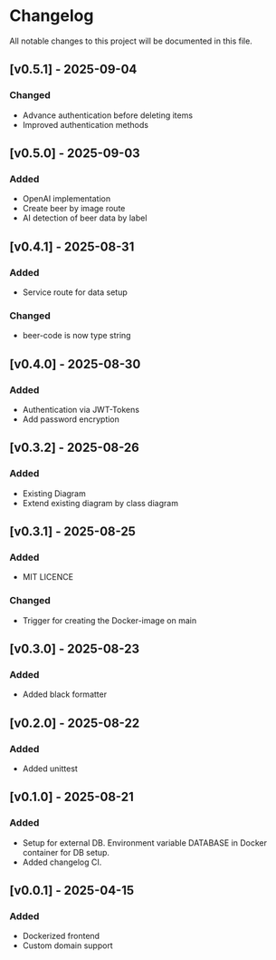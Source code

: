 # Changelog

All notable changes to this project will be documented in this file.


## [v0.5.1] - 2025-09-04
### Changed
- Advance authentication before deleting items
- Improved authentication methods


## [v0.5.0] - 2025-09-03
### Added
- OpenAI implementation
- Create beer by image route
- AI detection of beer data by label


## [v0.4.1] - 2025-08-31
### Added
- Service route for data setup
### Changed
- beer-code is now type string


## [v0.4.0] - 2025-08-30
### Added
- Authentication via JWT-Tokens
- Add password encryption


## [v0.3.2] - 2025-08-26
### Added
- Existing Diagram
- Extend existing diagram by class diagram


## [v0.3.1] - 2025-08-25
### Added
- MIT LICENCE
### Changed
- Trigger for creating the Docker-image on main


## [v0.3.0] - 2025-08-23
### Added
- Added black formatter


## [v0.2.0] - 2025-08-22
### Added
- Added unittest


## [v0.1.0] - 2025-08-21
### Added
- Setup for external DB. Environment variable DATABASE in Docker container for DB setup.
- Added changelog CI.


## [v0.0.1] - 2025-04-15
### Added
- Dockerized frontend
- Custom domain support
